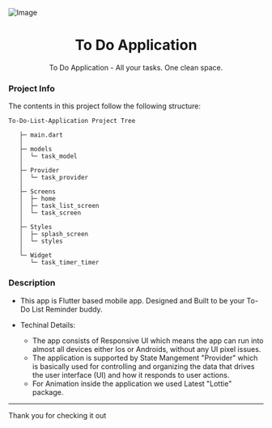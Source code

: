 ![Image](https://github.com/user-attachments/assets/02282037-7ca5-4f5b-819a-91714af3b32f)

<h1 align="center"> To Do Application </h1>

<p align="center">To Do Application - All your tasks. One clean space. <br>

### Project Info

The contents in this project follow the following structure:

```
To-Do-List-Application Project Tree

   ├─ main.dart
   │
   ├─ models
   │  └─ task_model
   │
   ├─ Provider
   │  └─ task_provider
   │
   ├─ Screens
   │  ├─ home
   │  ├─ task_list_screen
   │  └─ task_screen
   │
   ├─ Styles
   │  ├─ splash_screen
   │  └─ styles
   │
   └─ Widget
      └─ task_timer_timer

```

### Description

- This app is Flutter based mobile app. Designed and Built to be your To-Do List Reminder buddy.

- Techinal Details:
  - The app consists of Responsive UI which means the app can run into almost all devices either
     Ios or Androids, without any UI pixel issues.
  - The application is supported by State Mangement "Provider" which is basically used for controlling 
     and organizing the data that drives the user interface (UI) and how it responds to user actions.
  - For Animation inside the application we used Latest "Lottie" package.

---

Thank you for checking it out
